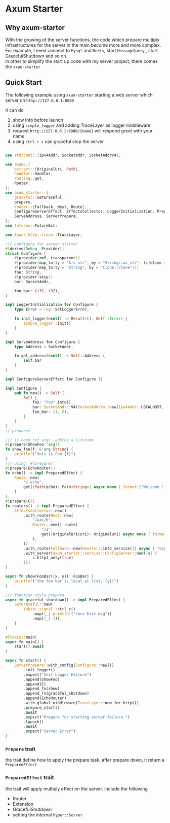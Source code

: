 # Axum Starter

## Why axum-starter

With the growing of the server functions, the code which prepare multiply infrastructures for the server in the main become more and more complex.  
For example, I need connect to `Mysql` and `Redis`, start `MessageQuery` , start GracefulShutdown and so on.  
In other to simplify the start up code with my server project, there comes the `axum-starter`

## Quick Start

The following example using `axum-starter` starting a web server which
server on `http://127.0.0.1:8080`

It can do

1. show info before launch
2. using `simple_logger` and adding TraceLayer as logger middleware
3. request `http://127.0.0.1:8080/{name}` will respond greet with your name
4. using `ctrl + c` can graceful stop the server

```rust

use std::net::{Ipv4Addr, SocketAddr, SocketAddrV4};

use axum::{
    extract::{OriginalUri, Path},
    handler::Handler,
    routing::get,
    Router,
};
use axum_starter::{
    graceful::SetGraceful,
    prepare,
    router::{Fallback, Nest, Route},
    ConfigureServerEffect, EffectsCollector, LoggerInitialization, PreparedEffect, Provider,
    ServeAddress, ServerPrepare,
};
use futures::FutureExt;

use tower_http::trace::TraceLayer;

/// configure for server starter
#[derive(Debug, Provider)]
struct Configure {
    #[provider(ref, transparent)]
    #[provider(map_to(ty = "&'s str", by = "String::as_str", lifetime = "'s"))]
    #[provider(map_to(ty = "String", by = "Clone::clone"))]
    foo: String,
    #[provider(skip)]
    bar: SocketAddr,

    foo_bar: (i32, i32),
}

impl LoggerInitialization for Configure {
    type Error = log::SetLoggerError;

    fn init_logger(&self) -> Result<(), Self::Error> {
        simple_logger::init()
    }
}

impl ServeAddress for Configure {
    type Address = SocketAddr;

    fn get_address(&self) -> Self::Address {
        self.bar
    }
}

impl ConfigureServerEffect for Configure {}

impl Configure {
    pub fn new() -> Self {
        Self {
            foo: "Foo".into(),
            bar: SocketAddr::V4(SocketAddrV4::new(Ipv4Addr::LOCALHOST, 8080)),
            foo_bar: (1, 2),
        }
    }
}
// prepares

/// if need ref args ,adding a lifetime
#[prepare(ShowFoo 'arg)]
fn show_foo(f: &'arg String) {
    println!("this is Foo {f}")
}
/// using `#[prepare]`
#[prepare(EchoRouter)]
fn echo() -> impl PreparedEffect {
    Route::new(
        "/:echo",
        get(|Path(echo): Path<String>| async move { format!("Welcome ! {echo}") }),
    )
}
#[prepare(C)]
fn routers() -> impl PreparedEffect {
    EffectsCollector::new()
        .with_route(Nest::new(
            "/aac/b",
            Router::new().route(
                "/a",
                get(|OriginalUri(uri): OriginalUri| async move { format!("welcome {uri}") }),
            ),
        ))
        .with_route(Fallback::new(Handler::into_service(|| async { "oops" })))
        .with_server(axum_starter::service::ConfigServer::new(|s| {
            s.http1_only(true)
        }))
}

async fn show(FooBar((x, y)): FooBar) {
    println!("the foo bar is local at ({x}, {y})")
}

/// function style prepare
async fn graceful_shutdown() -> impl PreparedEffect {
    SetGraceful::new(
        tokio::signal::ctrl_c()
            .map(|_| println!("recv Exit msg"))
            .map(|_| ()),
    )
}

#[tokio::main]
async fn main() {
    start().await
}

async fn start() {
    ServerPrepare::with_config(Configure::new())
        .init_logger()
        .expect("Init Logger Failure")
        .append(ShowFoo)
        .append(C)
        .append_fn(show)
        .append_fn(graceful_shutdown)
        .append(EchoRouter)
        .with_global_middleware(TraceLayer::new_for_http())
        .prepare_start()
        .await
        .expect("Prepare for starting server failure ")
        .launch()
        .await
        .expect("Server Error")
}

```

### `Prepare` trait

the trait define how to apply the prepare task,
after prepare down, it return a `PreparedEffect`

### `PreparedEffect` trait

the trait will apply multiply effect on the server. include the following

- Router
- Extension
- GracefulShutdown
- setting the internal `hyper::Server`
